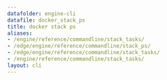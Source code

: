 ```yaml
---
datafolder: engine-cli
datafile: docker_stack_ps
title: docker stack ps
aliases:
- /engine/reference/commandline/stack_tasks/
- /edge/engine/reference/commandline/stack_ps/
- /edge/engine/reference/commandline/stack_tasks/
- /engine/reference/commandline/stack_tasks/
layout: cli
---
```


<!--
This page is automatically generated from Docker's source code. If you want to
suggest a change to the text that appears here, open a ticket or pull request
in the source repository on GitHub:

https://github.com/docker/cli
-->
